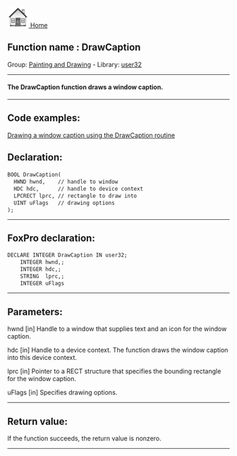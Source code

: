[<img src="../../images/home.png"> Home ](https://github.com/VFPX/Win32API)  

## Function name : DrawCaption
Group: [Painting and Drawing](../../functions_group.md#Painting_and_Drawing)  -  Library: [user32](../../libraries.md#user32)  
***  


#### The DrawCaption function draws a window caption.
***  


## Code examples:
[Drawing a window caption using the DrawCaption routine](../../samples/sample_238.md)  

## Declaration:
```foxpro  
BOOL DrawCaption(
  HWND hwnd,    // handle to window
  HDC hdc,      // handle to device context
  LPCRECT lprc, // rectangle to draw into
  UINT uFlags   // drawing options
);  
```  
***  


## FoxPro declaration:
```foxpro  
DECLARE INTEGER DrawCaption IN user32;
	INTEGER hwnd,;
	INTEGER hdc,;
	STRING  lprc,;
	INTEGER uFlags  
```  
***  


## Parameters:
hwnd 
[in] Handle to a window that supplies text and an icon for the window caption. 

hdc 
[in] Handle to a device context. The function draws the window caption into this device context. 

lprc 
[in] Pointer to a RECT structure that specifies the bounding rectangle for the window caption.

uFlags 
[in] Specifies drawing options.   
***  


## Return value:
If the function succeeds, the return value is nonzero.  
***  

